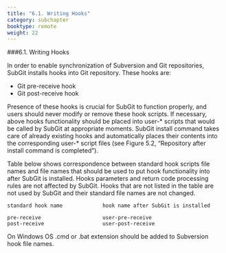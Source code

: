 ```yaml
---
title: "6.1. Writing Hooks"
category: subchapter
booktype: remote
weight: 22
---
```

###6.1. Writing Hooks

In order to enable synchronization of Subversion and Git repositories, SubGit installs hooks into Git repository. These hooks are:

+ Git pre-receive hook
+ Git post-receive hook

Presence of these hooks is crucial for SubGit to function properly, and users should never modify or remove these hook scripts. If necessary, above hooks functionality should be placed into user-\* scripts that would be called by SubGit at appropriate moments. SubGit install command takes care of already existing hooks and automatically places their contents into the corresponding user-\* script files (see Figure 5.2, “Repository after install command is completed”).

Table below shows correspondence between standard hook scripts file names and file names that should be used to put hook functionality into after SubGit is installed. Hooks parameters and return code processing rules are not affected by SubGit. Hooks that are not listed in the table are not used by SubGit and their standard file names are not changed.

    standard hook name             hook name after SubGit is installed

    pre-receive                    user-pre-receive
    post-receive                   user-post-receive

On Windows OS .cmd or .bat extension should be added to Subversion hook file names.
